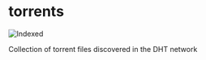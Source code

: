 torrents 
========
![Indexed](https://img.shields.io/badge/indexed-266336-blue)

Collection of torrent files discovered in the DHT network
